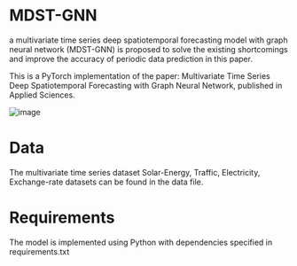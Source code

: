 # MDST-GNN
 a multivariate time series deep spatiotemporal forecasting model with graph neural network (MDST-GNN) is proposed to solve the existing shortcomings and improve the accuracy of periodic data prediction in this paper.
 
 This is a PyTorch implementation of the paper: Multivariate Time Series Deep Spatiotemporal Forecasting with Graph Neural Network, published in Applied Sciences.

![image](https://github.com/yiminghzc/MDST-GNN/figs/mdst-gnn.png)

# Data
The multivariate time series dataset Solar-Energy, Traffic, Electricity, Exchange-rate datasets can be found in the data file.

# Requirements
The model is implemented using Python with dependencies specified in requirements.txt
